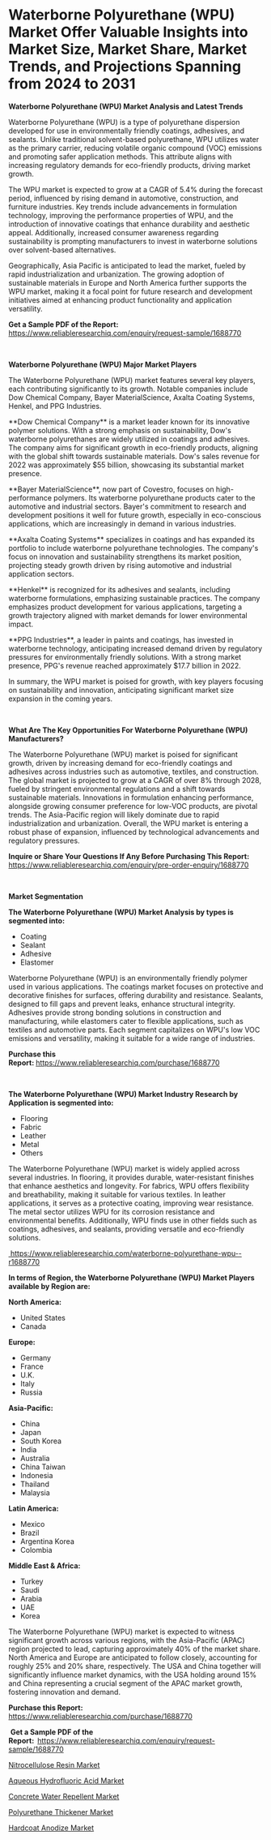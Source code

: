<p><h1>Waterborne Polyurethane (WPU) Market Offer Valuable Insights into Market Size, Market Share, Market Trends, and Projections Spanning from 2024 to 2031</h1></p><p><strong>Waterborne Polyurethane (WPU) Market Analysis and Latest Trends</strong></p>
<p><p>Waterborne Polyurethane (WPU) is a type of polyurethane dispersion developed for use in environmentally friendly coatings, adhesives, and sealants. Unlike traditional solvent-based polyurethane, WPU utilizes water as the primary carrier, reducing volatile organic compound (VOC) emissions and promoting safer application methods. This attribute aligns with increasing regulatory demands for eco-friendly products, driving market growth.</p><p>The WPU market is expected to grow at a CAGR of 5.4% during the forecast period, influenced by rising demand in automotive, construction, and furniture industries. Key trends include advancements in formulation technology, improving the performance properties of WPU, and the introduction of innovative coatings that enhance durability and aesthetic appeal. Additionally, increased consumer awareness regarding sustainability is prompting manufacturers to invest in waterborne solutions over solvent-based alternatives. </p><p>Geographically, Asia Pacific is anticipated to lead the market, fueled by rapid industrialization and urbanization. The growing adoption of sustainable materials in Europe and North America further supports the WPU market, making it a focal point for future research and development initiatives aimed at enhancing product functionality and application versatility.</p></p>
<p><strong>Get a Sample PDF of the Report:&nbsp;</strong> <a href="https://www.reliableresearchiq.com/enquiry/request-sample/1688770?utm_campaign=1594&utm_medium=2&utm_source=Github&utm_content=ia&utm_term=17102024&utm_id=waterborne-polyurethane-wpu">https://www.reliableresearchiq.com/enquiry/request-sample/1688770</a></p>
<p>&nbsp;</p>
<p><strong>Waterborne Polyurethane (WPU) Major Market Players</strong></p>
<p><p>The Waterborne Polyurethane (WPU) market features several key players, each contributing significantly to its growth. Notable companies include Dow Chemical Company, Bayer MaterialScience, Axalta Coating Systems, Henkel, and PPG Industries.</p><p>**Dow Chemical Company** is a market leader known for its innovative polymer solutions. With a strong emphasis on sustainability, Dow's waterborne polyurethanes are widely utilized in coatings and adhesives. The company aims for significant growth in eco-friendly products, aligning with the global shift towards sustainable materials. Dow's sales revenue for 2022 was approximately $55 billion, showcasing its substantial market presence.</p><p>**Bayer MaterialScience**, now part of Covestro, focuses on high-performance polymers. Its waterborne polyurethane products cater to the automotive and industrial sectors. Bayer's commitment to research and development positions it well for future growth, especially in eco-conscious applications, which are increasingly in demand in various industries.</p><p>**Axalta Coating Systems** specializes in coatings and has expanded its portfolio to include waterborne polyurethane technologies. The company's focus on innovation and sustainability strengthens its market position, projecting steady growth driven by rising automotive and industrial application sectors.</p><p>**Henkel** is recognized for its adhesives and sealants, including waterborne formulations, emphasizing sustainable practices. The company emphasizes product development for various applications, targeting a growth trajectory aligned with market demands for lower environmental impact.</p><p>**PPG Industries**, a leader in paints and coatings, has invested in waterborne technology, anticipating increased demand driven by regulatory pressures for environmentally friendly solutions. With a strong market presence, PPG's revenue reached approximately $17.7 billion in 2022.</p><p>In summary, the WPU market is poised for growth, with key players focusing on sustainability and innovation, anticipating significant market size expansion in the coming years.</p></p>
<p>&nbsp;</p>
<p><strong>What Are The Key Opportunities For Waterborne Polyurethane (WPU) Manufacturers?</strong></p>
<p><p>The Waterborne Polyurethane (WPU) market is poised for significant growth, driven by increasing demand for eco-friendly coatings and adhesives across industries such as automotive, textiles, and construction. The global market is projected to grow at a CAGR of over 8% through 2028, fueled by stringent environmental regulations and a shift towards sustainable materials. Innovations in formulation enhancing performance, alongside growing consumer preference for low-VOC products, are pivotal trends. The Asia-Pacific region will likely dominate due to rapid industrialization and urbanization. Overall, the WPU market is entering a robust phase of expansion, influenced by technological advancements and regulatory pressures.</p></p>
<p><strong>Inquire or Share Your Questions If Any Before Purchasing This Report:</strong> <a href="https://www.reliableresearchiq.com/enquiry/pre-order-enquiry/1688770?utm_campaign=1594&utm_medium=2&utm_source=Github&utm_content=ia&utm_term=17102024&utm_id=waterborne-polyurethane-wpu">https://www.reliableresearchiq.com/enquiry/pre-order-enquiry/1688770</a></p>
<p>&nbsp;</p>
<p><strong>Market Segmentation</strong></p>
<p><strong>The Waterborne Polyurethane (WPU) Market Analysis by types is segmented into:</strong></p>
<p><ul><li>Coating</li><li>Sealant</li><li>Adhesive</li><li>Elastomer</li></ul></p>
<p><p>Waterborne Polyurethane (WPU) is an environmentally friendly polymer used in various applications. The coatings market focuses on protective and decorative finishes for surfaces, offering durability and resistance. Sealants, designed to fill gaps and prevent leaks, enhance structural integrity. Adhesives provide strong bonding solutions in construction and manufacturing, while elastomers cater to flexible applications, such as textiles and automotive parts. Each segment capitalizes on WPU's low VOC emissions and versatility, making it suitable for a wide range of industries.</p></p>
<p><strong>Purchase this Report:&nbsp;</strong><a href="https://www.reliableresearchiq.com/purchase/1688770?utm_campaign=1594&utm_medium=2&utm_source=Github&utm_content=ia&utm_term=17102024&utm_id=waterborne-polyurethane-wpu">https://www.reliableresearchiq.com/purchase/1688770</a></p>
<p>&nbsp;</p>
<p><strong>The Waterborne Polyurethane (WPU) Market Industry Research by Application is segmented into:</strong></p>
<p><ul><li>Flooring</li><li>Fabric</li><li>Leather</li><li>Metal</li><li>Others</li></ul></p>
<p><p>The Waterborne Polyurethane (WPU) market is widely applied across several industries. In flooring, it provides durable, water-resistant finishes that enhance aesthetics and longevity. For fabrics, WPU offers flexibility and breathability, making it suitable for various textiles. In leather applications, it serves as a protective coating, improving wear resistance. The metal sector utilizes WPU for its corrosion resistance and environmental benefits. Additionally, WPU finds use in other fields such as coatings, adhesives, and sealants, providing versatile and eco-friendly solutions.</p></p>
<p><a href="https://www.reliableresearchiq.com/waterborne-polyurethane-wpu--r1688770?utm_campaign=1594&utm_medium=2&utm_source=Github&utm_content=ia&utm_term=17102024&utm_id=waterborne-polyurethane-wpu">&nbsp;https://www.reliableresearchiq.com/waterborne-polyurethane-wpu--r1688770</a></p>
<p><strong>In terms of Region, the Waterborne Polyurethane (WPU) Market Players available by Region are:</strong></p>
<p>
    <p> <strong> North America: </strong>
        <ul>
            <li>United States</li>
            <li>Canada</li>
        </ul>
        </p> 
    <p> <strong> Europe: </strong>
        <ul>
            <li>Germany</li>
            <li>France</li>
            <li>U.K.</li>
            <li>Italy</li>
            <li>Russia</li>
        </ul>
        </p> 
    <p> <strong> Asia-Pacific: </strong>
        <ul>
            <li>China</li>
            <li>Japan</li>
            <li>South Korea</li>
            <li>India</li>
            <li>Australia</li>
            <li>China Taiwan</li>
            <li>Indonesia</li>
            <li>Thailand</li>
            <li>Malaysia</li>
        </ul>
        </p> 
    <p> <strong> Latin America: </strong>
        <ul>
            <li>Mexico</li>
            <li>Brazil</li>
            <li>Argentina Korea</li>
            <li>Colombia</li>
        </ul>
        </p> 
    <p> <strong> Middle East & Africa: </strong>
        <ul>
            <li>Turkey</li>
            <li>Saudi</li>
            <li>Arabia</li>
            <li>UAE</li>
            <li>Korea</li>
        </ul>
    </p>
    </p>
<p><p>The Waterborne Polyurethane (WPU) market is expected to witness significant growth across various regions, with the Asia-Pacific (APAC) region projected to lead, capturing approximately 40% of the market share. North America and Europe are anticipated to follow closely, accounting for roughly 25% and 20% share, respectively. The USA and China together will significantly influence market dynamics, with the USA holding around 15% and China representing a crucial segment of the APAC market growth, fostering innovation and demand.</p></p>
<p><strong>Purchase this Report: </strong><a href="https://www.reliableresearchiq.com/purchase/1688770?utm_campaign=1594&utm_medium=2&utm_source=Github&utm_content=ia&utm_term=17102024&utm_id=waterborne-polyurethane-wpu">https://www.reliableresearchiq.com/purchase/1688770</a></p>
<p>&nbsp;<strong>Get a Sample PDF of the Report:&nbsp;&nbsp;</strong><a href="https://www.reliableresearchiq.com/enquiry/request-sample/1688770?utm_campaign=1594&utm_medium=2&utm_source=Github&utm_content=ia&utm_term=17102024&utm_id=waterborne-polyurethane-wpu">https://www.reliableresearchiq.com/enquiry/request-sample/1688770</a></p>
<p><strong></strong></p>
<p><p><a href="https://www.linkedin.com/pulse/nitrocellulose-resin-market-trends-strategic-insights-2024-3j3he?utm_campaign=1594&utm_medium=2&utm_source=Github&utm_content=ia&utm_term=17102024&utm_id=waterborne-polyurethane-wpu">Nitrocellulose Resin Market</a></p><p><a href="https://www.linkedin.com/pulse/aqueous-hydrofluoric-acid-market-industry-landscape-growth-trajectories-uxgmf?utm_campaign=1594&utm_medium=2&utm_source=Github&utm_content=ia&utm_term=17102024&utm_id=waterborne-polyurethane-wpu">Aqueous Hydrofluoric Acid Market</a></p><p><a href="https://www.linkedin.com/pulse/concrete-water-repellent-spectrum-usage-patterns-sector-evolution-1nj5f?utm_campaign=1594&utm_medium=2&utm_source=Github&utm_content=ia&utm_term=17102024&utm_id=waterborne-polyurethane-wpu">Concrete Water Repellent Market</a></p><p><a href="https://www.linkedin.com/pulse/polyurethane-thickener-market-size-segmentation-trends-growth-v9dne?utm_campaign=1594&utm_medium=2&utm_source=Github&utm_content=ia&utm_term=17102024&utm_id=waterborne-polyurethane-wpu">Polyurethane Thickener Market</a></p><p><a href="https://www.linkedin.com/pulse/hardcoat-anodize-industry-forecast-market-shifts-strategic-imperatives-uyvkf?utm_campaign=1594&utm_medium=2&utm_source=Github&utm_content=ia&utm_term=17102024&utm_id=waterborne-polyurethane-wpu">Hardcoat Anodize Market</a></p></p>